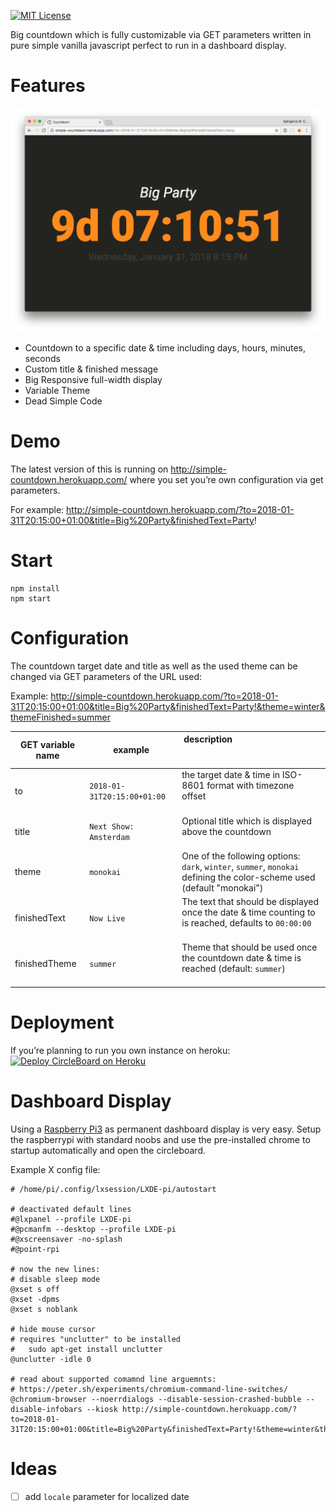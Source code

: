 [![MIT License](https://badges.frapsoft.com/os/mit/mit.svg?v=102)](https://github.com/ellerbrock/open-source-badge/)

Big countdown which is fully customizable via GET parameters written in pure simple vanilla javascript perfect to run in a dashboard display.

# Features

![Screenshot of Countdown in Action 2018-01-22](https://raw.githubusercontent.com/Ephigenia/countdown/master/screenshot.png)

- Countdown to a specific date & time including days, hours, minutes, seconds
- Custom title & finished message
- Big Responsive full-width display
- Variable Theme
- Dead Simple Code

# Demo

The latest version of this is running on http://simple-countdown.herokuapp.com/ where you set you’re own configuration via get parameters.

For example:
http://simple-countdown.herokuapp.com/?to=2018-01-31T20:15:00+01:00&title=Big%20Party&finishedText=Party!

# Start

    npm install
    npm start

# Configuration

The countdown target date and title as well as the used theme can be changed via GET parameters of the URL used:

Example: http://simple-countdown.herokuapp.com/?to=2018-01-31T20:15:00+01:00&title=Big%20Party&finishedText=Party!&theme=winter&themeFinished=summer

| GET variable name	| example                   |	description                                                                                                            |
|-------------------|---------------------------|------------------------------------------------------------------------------------------------------------------------|
| to	              | `2018-01-31T20:15:00+01:00` | the target date & time in ISO-8601 format with timezone offset                                                         |
| title             | `Next Show: Amsterdam`      | Optional title which is displayed above the countdown                                                                  |
| theme             | `monokai`                   | One of the following options: `dark`, `winter`, `summer`, `monokai` defining the color-scheme used (default "monokai") |
| finishedText      | `Now Live`                  | The text that should be displayed once the date & time counting to is reached, defaults to `00:00:00`                  |
| finishedTheme     | `summer`                    | Theme that should be used once the countdown date & time is reached (default: `summer`)                                |

# Deployment

If you’re planning to run you own instance on heroku:
[![Deploy CircleBoard on Heroku](https://www.herokucdn.com/deploy/button.svg)](https://heroku.com/deploy)

# Dashboard Display

Using a [Raspberry Pi3](https://www.raspberrypi.org) as permanent dashboard display is very easy. Setup the raspberrypi with standard noobs and use the pre-installed chrome to startup automatically and open the circleboard.

Example X config file:

```
# /home/pi/.config/lxsession/LXDE-pi/autostart

# deactivated default lines
#@lxpanel --profile LXDE-pi
#@pcmanfm --desktop --profile LXDE-pi
#@xscreensaver -no-splash
#@point-rpi

# now the new lines:
# disable sleep mode
@xset s off
@xset -dpms
@xset s noblank

# hide mouse cursor
# requires "unclutter" to be installed
#   sudo apt-get install unclutter
@unclutter -idle 0

# read about supported comamnd line arguemnts:
# https://peter.sh/experiments/chromium-command-line-switches/
@chromium-browser --noerrdialogs --disable-session-crashed-bubble --disable-infobars --kiosk http://simple-countdown.herokuapp.com/?to=2018-01-31T20:15:00+01:00&title=Big%20Party&finishedText=Party!&theme=winter&themeFinished=summer
```

# Ideas

- [ ] add `locale` parameter for localized date
